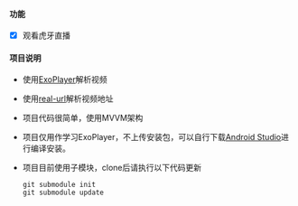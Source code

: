 #### 功能

- [x] 观看虎牙直播

#### 项目说明

- 使用[ExoPlayer](https://github.com/google/ExoPlayer)解析视频

- 使用[real-url](https://github.com/wbt5/real-url)解析视频地址

- 项目代码很简单，使用MVVM架构

- 项目仅用作学习ExoPlayer，不上传安装包，可以自行下载[Android Studio](https://developer.android.com/studio)进行编译安装。

- 项目目前使用子模块，clone后请执行以下代码更新
  
  ```
  git submodule init 
  git submodule update
  ```
